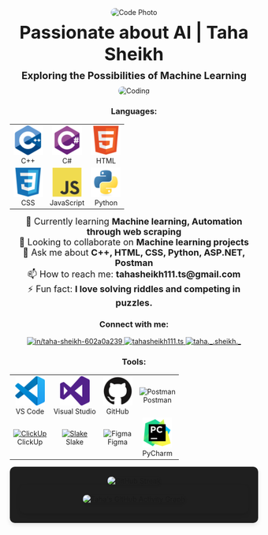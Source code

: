 <div align="center">
  <!-- Code Photo -->
  <img src="https://wallpaperaccess.com/full/7167569.png" alt="Code Photo" width="800" style="border-radius: 10px;">
  <h1 style="font-size: 36px; margin: 10px;">Passionate about AI | Taha Sheikh</h1>
  <h3 style="font-size: 20px; margin: 10px;">Exploring the Possibilities of Machine Learning</h3>
  <img src="https://www.vecteezy.com/video/20938579-circuit-board-with-moving-electrons-data-flow-loop-background-animation-artificial-intelligence-visualization-of-in-machine-learning-computer-technology-science-cyber-and-futuristic-concept" alt="Coding" width="400" style="border-radius: 10px;">
  <br>
  <h3 align="center">Languages:</h3>

<div align="center">
  <table>
    <tr>
      <td align="center">
        <img src="https://raw.githubusercontent.com/devicons/devicon/master/icons/cplusplus/cplusplus-original.svg" alt="C++" width="60" height="60" /><br />
        C++
      </td>
      <td align="center">
        <img src="https://raw.githubusercontent.com/devicons/devicon/master/icons/csharp/csharp-original.svg" alt="C#" width="60" height="60" /><br />
        C#
      </td>
      <td align="center">
        <img src="https://raw.githubusercontent.com/devicons/devicon/master/icons/html5/html5-original.svg" alt="HTML" width="60" height="60" /><br />
        HTML
      </td>
    </tr>
    <tr>
      <td align="center">
        <img src="https://raw.githubusercontent.com/devicons/devicon/master/icons/css3/css3-original.svg" alt="CSS" width="60" height="60" /><br />
        CSS
      </td>
      <td align="center">
        <img src="https://raw.githubusercontent.com/devicons/devicon/master/icons/javascript/javascript-original.svg" alt="JavaScript" width="60" height="60" /><br />
        JavaScript
      </td>
      <td align="center">
        <img src="https://raw.githubusercontent.com/devicons/devicon/master/icons/python/python-original.svg" alt="Python" width="60" height="60" /><br />
        Python
      </td>
    </tr>
  </table>
</div>


  <p style="font-size: 18px; margin: 10px;">
    🌱 Currently learning <strong>Machine learning, Automation through web scraping</strong>
    <br>
    👯 Looking to collaborate on <strong>Machine learning projects</strong>
    <br>
    💬 Ask me about <strong>C++, HTML, CSS, Python, ASP.NET, Postman</strong>
    <br>
    📫 How to reach me: <strong>tahasheikh111.ts@gmail.com</strong>
    <br>
    ⚡ Fun fact: <strong>I love solving riddles and competing in puzzles.</strong>
  </p>
</div>

<div align="center">
  <h3>Connect with me:</h3>
  <p>
    <a href="https://linkedin.com/in/taha-sheikh-602a0a239/" target="blank">
      <img src="https://raw.githubusercontent.com/rahuldkjain/github-profile-readme-generator/master/src/images/icons/Social/linked-in-alt.svg" alt="in/taha-sheikh-602a0a239" height="30" width="40" />
    </a>
    <a href="https://fb.com/tahasheikh111.ts" target="blank">
      <img src="https://raw.githubusercontent.com/rahuldkjain/github-profile-readme-generator/master/src/images/icons/Social/facebook.svg" alt="tahasheikh111.ts" height="30" width="40" />
    </a>
    <a href="https://instagram.com/taha._.sheikh._" target="blank">
      <img src="https://raw.githubusercontent.com/rahuldkjain/github-profile-readme-generator/master/src/images/icons/Social/instagram.svg" alt="taha._.sheikh._" height="30" width="40" />
    </a>
  </p>
</div>
<h3 align="center">Tools:</h3>

<div align="center">
  <table>
    <tr>
      <td align="center">
        <img src="https://raw.githubusercontent.com/devicons/devicon/master/icons/vscode/vscode-original.svg" alt="Visual Studio Code" width="60" height="60" /><br />
        VS Code
      </td>
      <td align="center">
        <img src="https://raw.githubusercontent.com/devicons/devicon/master/icons/visualstudio/visualstudio-plain.svg" alt="Visual Studio" width="60" height="60" /><br />
        Visual Studio
      </td>
      <td align="center">
        <img src="https://raw.githubusercontent.com/devicons/devicon/master/icons/github/github-original.svg" alt="GitHub" width="60" height="60" /><br />
        GitHub
      </td>
      <td align="center">
        <img src="https://www.vectorlogo.zone/logos/getpostman/getpostman-icon.svg" alt="Postman" width="60" height="60" /><br />
        Postman
      </td>
    </tr>
    <tr>
      <td align="center">
        <a href="https://clickup.com/" target="_blank">
          <img src="https://mindflow.io/wp-content/uploads/2022/09/clickup-logo.jpeg" alt="ClickUp" width="60" height="60" /><br />
        </a>
        ClickUp
      </td>
      <td align="center">
        <a href="https://www.slake.io/" target="_blank">
          <img src="https://encrypted-tbn0.gstatic.com/images?q=tbn:ANd9GcRKb3PWWVlXXci3eoWfm4pJTdfjeBzf7lzW7Q&usqp=CAU" alt="Slake" width="60" height="60" /><br />
        </a>
        Slake
      </td>
      <td align="center">
        <img src="https://www.vectorlogo.zone/logos/figma/figma-icon.svg" alt="Figma" width="60" height="60" /><br />
        Figma
      </td>
      <td align="center">
        <img src="https://raw.githubusercontent.com/devicons/devicon/master/icons/pycharm/pycharm-original.svg" alt="PyCharm" width="60" height="60" /><br />
        PyCharm
      </td>
    </tr>
  </table>
</div>

<div align="center" style="background-color: #1f1f1f; padding: 20px; border-radius: 10px; box-shadow: 0 4px 8px rgba(0, 0, 0, 0.1);">
  <img src="https://github-readme-streak-stats.herokuapp.com/?user=tahasheikh111&theme=radical" alt="GitHub Streak" style="border-radius: 10px; box-shadow: 0 2px 4px rgba(0, 0, 0, 0.1);">
  
<div align="center" style="background-color: #1f1f1f; padding: 20px; border-radius: 10px; box-shadow: 0 4px 8px rgba(0, 0, 0, 0.1);">
  <a href="https://github.com/ashutosh00710/github-readme-activity-graph" target="_blank">
    <img src="https://github-readme-activity-graph.vercel.app/graph?username=tahasheikh111&theme=react-dark" alt="Taha's GitHub Activity Graph" style="border-radius: 10px; box-shadow: 0 2px 4px rgba(0, 0, 0, 0.1);">
  </a>
</div>








